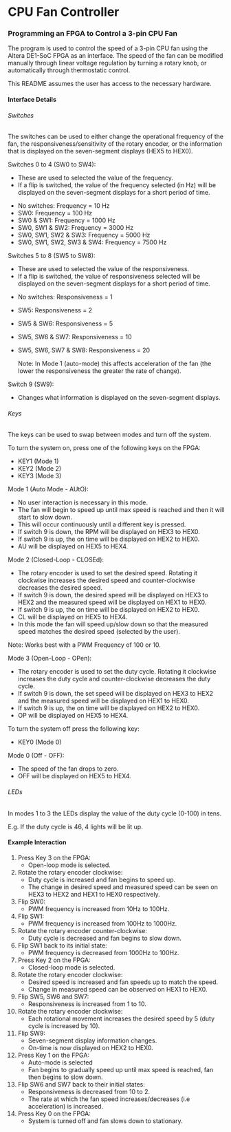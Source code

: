 # CPU Fan Controller
### Programming an FPGA to Control a 3-pin CPU Fan

The program is used to control the speed of a 3-pin CPU fan using the Altera DE1-SoC FPGA as an interface. The speed of the fan can be modified manually through linear voltage regulation by turning a rotary knob, or automatically through thermostatic control.

This README assumes the user has access to the necessary hardware.

#### Interface Details

###### Switches
The switches can be used to either change the operational
frequency of the fan, the responsiveness/sensitivity of
the rotary encoder, or the information that is displayed
on the seven-segment displays (HEX5 to HEX0).

Switches 0 to 4 (SW0 to SW4):

* These are used to selected the value of the frequency.
* If a flip is switched, the value of the frequency selected
  (in Hz) will be displayed on the seven-segment displays for
  a short period of time.

- No switches:         	     Frequency = 10 Hz
- SW0: 		       	     Frequency = 100 Hz
- SW0 & SW1: 	       	     Frequency = 1000 Hz
- SW0, SW1 & SW2:      	     Frequency = 3000 Hz
- SW0, SW1, SW2 & SW3: 	     Frequency = 5000 Hz
- SW0, SW1, SW2, SW3 & SW4:  Frequency = 7500 Hz

Switches 5 to 8 (SW5 to SW8):

* These are used to selected the value of the responsiveness.
* If a flip is switched, the value of responsiveness selected
  will be displayed on the seven-segment displays for a short
  period of time.

- No switches:         	Responsiveness = 1
- SW5: 		       	Responsiveness = 2
- SW5 & SW6: 	       	Responsiveness = 5
- SW5, SW6 & SW7:      	Responsiveness = 10
- SW5, SW6, SW7 & SW8: 	Responsiveness = 20

  Note: In Mode 1 (auto-mode) this affects acceleration of 
  the fan (the lower the responsiveness the greater the rate 
  of change).

Switch 9 (SW9):

* Changes what information is displayed on the seven-segment
  displays.

###### Keys
The keys can be used to swap between modes and turn off the
system.

To turn the system on, press one of the following keys
on the FPGA:

- KEY1 (Mode 1)
- KEY2 (Mode 2)
- KEY3 (Mode 3)

Mode 1 (Auto Mode - AUtO):

* No user interaction is necessary in this mode.
* The fan will begin to speed up until max speed is reached
  and then it will start to slow down.
* This will occur continuously until a different key is
  pressed.
* If switch 9 is down, the RPM will be displayed on HEX3 to HEX0.
* If switch 9 is up, the on time will be displayed on HEX2 to HEX0.
* AU will be displayed on HEX5 to HEX4.

Mode 2 (Closed-Loop - CLOSEd):

* The rotary encoder is used to set the desired speed. Rotating
  it clockwise increases the desired speed and counter-clockwise
  decreases the desired speed.
* If switch 9 is down, the desired speed will be displayed on 
  HEX3 to HEX2 and the measured speed will be displayed on HEX1
  to HEX0.
* If switch 9 is up, the on time will be displayed on HEX2 to HEX0.  
* CL will be displayed on HEX5 to HEX4.
* In this mode the fan will speed up/slow down so that the measured
  speed matches the desired speed (selected by the user).

Note: Works best with a PWM Frequency of 100 or 10.

Mode 3 (Open-Loop - OPen):

* The rotary encoder is used to set the duty cycle. Rotating
  it clockwise increases the duty cycle and counter-clockwise
  decreases the duty cycle.
* If switch 9 is down, the set speed will be displayed on 
  HEX3 to HEX2 and the measured speed will be displayed on HEX1
  to HEX0.
* If switch 9 is up, the on time will be displayed on HEX2 to HEX0.
* OP will be displayed on HEX5 to HEX4.

To turn the system off press the following key:

- KEY0 (Mode 0)

Mode 0 (Off - OFF):

* The speed of the fan drops to zero.
* OFF will be displayed on HEX5 to HEX4.

###### LEDs
In modes 1 to 3 the LEDs display the value of the duty cycle 
(0-100) in tens.

E.g. If the duty cycle is 46, 4 lights will be lit up.

#### Example Interaction
1. Press Key 3 on the FPGA:
     * Open-loop mode is selected.
2. Rotate the rotary encoder clockwise:
     * Duty cycle is increased and fan begins to speed up.
     * The change in desired speed and measured speed can
        be seen on HEX3 to HEX2 and HEX1 to HEX0 respectively.
3. Flip SW0:
     * PWM frequency is increased from 10Hz to 100Hz.
4. Flip SW1:
     * PWM frequency is increased from 100Hz to 1000Hz.
5. Rotate the rotary encoder counter-clockwise:
     * Duty cycle is decreased and fan begins to slow down.
6. Flip SW1 back to its initial state:
     * PWM frequency is decreased from 1000Hz to 100Hz.
7. Press Key 2 on the FPGA:
     * Closed-loop mode is selected.
8. Rotate the rotary encoder clockwise:
     * Desired speed is increased and fan speeds up to match
        the speed.
     * Change in measured speed can be observed on HEX1 to HEX0.
9. Flip SW5, SW6 and SW7:
     * Responsiveness is increased from 1 to 10.
10. Rotate the rotary encoder clockwise:
     * Each rotational movement increases the desired speed
        by 5 (duty cycle is increased by 10).
11. Flip SW9:
     * Seven-segment display information changes.
     * On-time is now displayed on HEX2 to HEX0.
12. Press Key 1 on the FPGA:
     * Auto-mode is selected
     * Fan begins to gradually speed up until max speed is 
        reached, fan then begins to slow down.
13. Flip SW6 and SW7 back to their initial states:
     * Responsiveness is decreased from 10 to 2.
     * The rate at which the fan speed increases/decreases
	(i.e acceleration) is increased.
14. Press Key 0 on the FPGA:
     * System is turned off and fan slows down to stationary.


